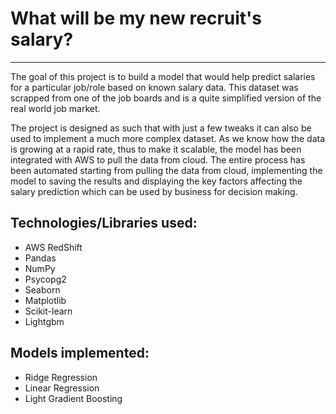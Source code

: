 # What will be my new recruit's salary?
---

The goal of this project is to build a model that would help predict salaries for a particular job/role based on known salary data. This dataset was scrapped from one of the job boards and is a quite simplified version of the real world job market.

The project is designed as such that with just a few tweaks it can also be used to implement a much more complex dataset. As we know how the data is growing at a rapid rate, thus to make it scalable, the model has been integrated with AWS to pull the data from cloud. The entire process has been automated starting from pulling the data from cloud, implementing the model to saving the results and displaying the key factors affecting the salary prediction which can be used by business for decision making.

## Technologies/Libraries used:
* AWS RedShift
* Pandas
* NumPy
* Psycopg2
* Seaborn
* Matplotlib
* Scikit-learn
* Lightgbm

## Models implemented:
* Ridge Regression
* Linear Regression
* Light Gradient Boosting

